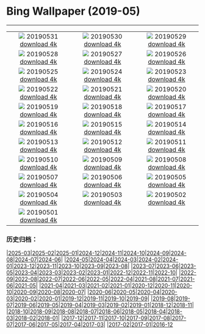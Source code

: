 # Bing Wallpaper (2019-05)
**************
| | | |
|:-:|:-:|:-:|
| ![](https://www.bing.com/th?id=OHR.HighTrestleTrail_ZH-CN4499525731_1920x1080.jpg) 20190531 [download 4k](https://www.bing.com/th?id=OHR.HighTrestleTrail_ZH-CN4499525731_UHD.jpg) | ![](https://www.bing.com/th?id=OHR.ZumwaltPrairie_ZH-CN4572430876_1920x1080.jpg) 20190530 [download 4k](https://www.bing.com/th?id=OHR.ZumwaltPrairie_ZH-CN4572430876_UHD.jpg) | ![](https://www.bing.com/th?id=OHR.Manhattanhenge_ZH-CN4659585143_1920x1080.jpg) 20190529 [download 4k](https://www.bing.com/th?id=OHR.Manhattanhenge_ZH-CN4659585143_UHD.jpg) |
| ![](https://www.bing.com/th?id=OHR.BlumenwieseNRW_ZH-CN4774429225_1920x1080.jpg) 20190528 [download 4k](https://www.bing.com/th?id=OHR.BlumenwieseNRW_ZH-CN4774429225_UHD.jpg) | ![](https://www.bing.com/th?id=OHR.NFLDfog_ZH-CN4846953507_1920x1080.jpg) 20190527 [download 4k](https://www.bing.com/th?id=OHR.NFLDfog_ZH-CN4846953507_UHD.jpg) | ![](https://www.bing.com/th?id=OHR.PittingGalesPoint_ZH-CN4893591142_1920x1080.jpg) 20190526 [download 4k](https://www.bing.com/th?id=OHR.PittingGalesPoint_ZH-CN4893591142_UHD.jpg) |
| ![](https://www.bing.com/th?id=OHR.MarathonduMont_ZH-CN5049722437_1920x1080.jpg) 20190525 [download 4k](https://www.bing.com/th?id=OHR.MarathonduMont_ZH-CN5049722437_UHD.jpg) | ![](https://www.bing.com/th?id=OHR.CapeMayWarbler_ZH-CN5148312890_1920x1080.jpg) 20190524 [download 4k](https://www.bing.com/th?id=OHR.CapeMayWarbler_ZH-CN5148312890_UHD.jpg) | ![](https://www.bing.com/th?id=OHR.MacmillanForest_ZH-CN5295176479_1920x1080.jpg) 20190523 [download 4k](https://www.bing.com/th?id=OHR.MacmillanForest_ZH-CN5295176479_UHD.jpg) |
| ![](https://www.bing.com/th?id=OHR.CuracaoTurtle_ZH-CN5468901173_1920x1080.jpg) 20190522 [download 4k](https://www.bing.com/th?id=OHR.CuracaoTurtle_ZH-CN5468901173_UHD.jpg) | ![](https://www.bing.com/th?id=OHR.SeaCliffBridge_ZH-CN5362667487_1920x1080.jpg) 20190521 [download 4k](https://www.bing.com/th?id=OHR.SeaCliffBridge_ZH-CN5362667487_UHD.jpg) | ![](https://www.bing.com/th?id=OHR.CRDelta_ZH-CN5088201492_1920x1080.jpg) 20190520 [download 4k](https://www.bing.com/th?id=OHR.CRDelta_ZH-CN5088201492_UHD.jpg) |
| ![](https://www.bing.com/th?id=OHR.BeeWeek_ZH-CN4917222816_1920x1080.jpg) 20190519 [download 4k](https://www.bing.com/th?id=OHR.BeeWeek_ZH-CN4917222816_UHD.jpg) | ![](https://www.bing.com/th?id=OHR.Ghyakar_ZH-CN4631836915_1920x1080.jpg) 20190518 [download 4k](https://www.bing.com/th?id=OHR.Ghyakar_ZH-CN4631836915_UHD.jpg) | ![](https://www.bing.com/th?id=OHR.BluebellBeech_ZH-CN8269343251_1920x1080.jpg) 20190517 [download 4k](https://www.bing.com/th?id=OHR.BluebellBeech_ZH-CN8269343251_UHD.jpg) |
| ![](https://www.bing.com/th?id=OHR.BicycleRelief_ZH-CN4483533362_1920x1080.jpg) 20190516 [download 4k](https://www.bing.com/th?id=OHR.BicycleRelief_ZH-CN4483533362_UHD.jpg) | ![](https://www.bing.com/th?id=OHR.xiaoicepainting_ZH-CN8581660984_1920x1080.jpg) 20190515 [download 4k](https://www.bing.com/th?id=OHR.xiaoicepainting_ZH-CN8581660984_UHD.jpg) | ![](https://www.bing.com/th?id=OHR.JasperCub_ZH-CN4314891686_1920x1080.jpg) 20190514 [download 4k](https://www.bing.com/th?id=OHR.JasperCub_ZH-CN4314891686_UHD.jpg) |
| ![](https://www.bing.com/th?id=OHR.BlueCannes_ZH-CN1811852585_1920x1080.jpg) 20190513 [download 4k](https://www.bing.com/th?id=OHR.BlueCannes_ZH-CN1811852585_UHD.jpg) | ![](https://www.bing.com/th?id=OHR.PineLogSP_ZH-CN1105763820_1920x1080.jpg) 20190512 [download 4k](https://www.bing.com/th?id=OHR.PineLogSP_ZH-CN1105763820_UHD.jpg) | ![](https://www.bing.com/th?id=OHR.PipingPlover_ZH-CN0992806167_1920x1080.jpg) 20190511 [download 4k](https://www.bing.com/th?id=OHR.PipingPlover_ZH-CN0992806167_UHD.jpg) |
| ![](https://www.bing.com/th?id=OHR.ZaanseSchans_ZH-CN5665496862_1920x1080.jpg) 20190510 [download 4k](https://www.bing.com/th?id=OHR.ZaanseSchans_ZH-CN5665496862_UHD.jpg) | ![](https://www.bing.com/th?id=OHR.ChannelIslandFox_ZH-CN5568101953_1920x1080.jpg) 20190509 [download 4k](https://www.bing.com/th?id=OHR.ChannelIslandFox_ZH-CN5568101953_UHD.jpg) | ![](https://www.bing.com/th?id=OHR.SerengetiZebra_ZH-CN9007197602_1920x1080.jpg) 20190508 [download 4k](https://www.bing.com/th?id=OHR.SerengetiZebra_ZH-CN9007197602_UHD.jpg) |
| ![](https://www.bing.com/th?id=OHR.LightHouseNS_ZH-CN9060766128_1920x1080.jpg) 20190507 [download 4k](https://www.bing.com/th?id=OHR.LightHouseNS_ZH-CN9060766128_UHD.jpg) | ![](https://www.bing.com/th?id=OHR.StMaryFalls_ZH-CN8917284967_1920x1080.jpg) 20190506 [download 4k](https://www.bing.com/th?id=OHR.StMaryFalls_ZH-CN8917284967_UHD.jpg) | ![](https://www.bing.com/th?id=OHR.NCFireweed_ZH-CN8827671063_1920x1080.jpg) 20190505 [download 4k](https://www.bing.com/th?id=OHR.NCFireweed_ZH-CN8827671063_UHD.jpg) |
| ![](https://www.bing.com/th?id=OHR.AmericanCulturalCapital_ZH-CN8717487767_1920x1080.jpg) 20190504 [download 4k](https://www.bing.com/th?id=OHR.AmericanCulturalCapital_ZH-CN8717487767_UHD.jpg) | ![](https://www.bing.com/th?id=OHR.SkelligMichael_ZH-CN8635121409_1920x1080.jpg) 20190503 [download 4k](https://www.bing.com/th?id=OHR.SkelligMichael_ZH-CN8635121409_UHD.jpg) | ![](https://www.bing.com/th?id=OHR.MargaretRiverVineyards_ZH-CN8547374435_1920x1080.jpg) 20190502 [download 4k](https://www.bing.com/th?id=OHR.MargaretRiverVineyards_ZH-CN8547374435_UHD.jpg) |
| ![](https://www.bing.com/th?id=OHR.RuffLek_ZH-CN8485019267_1920x1080.jpg) 20190501 [download 4k](https://www.bing.com/th?id=OHR.RuffLek_ZH-CN8485019267_UHD.jpg) |  |  |

### 历史归档：

|[2025-03](/../2025-03/2025-03.md)|[2025-02](/../2025-02/2025-02.md)|[2025-01](/../2025-01/2025-01.md)|[2024-12](/../2024-12/2024-12.md)|[2024-11](/../2024-11/2024-11.md)|[2024-10](/../2024-10/2024-10.md)|[2024-09](/../2024-09/2024-09.md)|[2024-08](/../2024-08/2024-08.md)|[2024-07](/../2024-07/2024-07.md)|[2024-06](/../2024-06/2024-06.md)|
|[2024-05](/../2024-05/2024-05.md)|[2024-04](/../2024-04/2024-04.md)|[2024-03](/../2024-03/2024-03.md)|[2024-02](/../2024-02/2024-02.md)|[2024-01](/../2024-01/2024-01.md)|[2023-12](/../2023-12/2023-12.md)|[2023-11](/../2023-11/2023-11.md)|[2023-10](/../2023-10/2023-10.md)|[2023-09](/../2023-09/2023-09.md)|[2023-08](/../2023-08/2023-08.md)|
|[2023-07](/../2023-07/2023-07.md)|[2023-06](/../2023-06/2023-06.md)|[2023-05](/../2023-05/2023-05.md)|[2023-04](/../2023-04/2023-04.md)|[2023-03](/../2023-03/2023-03.md)|[2023-02](/../2023-02/2023-02.md)|[2023-01](/../2023-01/2023-01.md)|[2022-12](/../2022-12/2022-12.md)|[2022-11](/../2022-11/2022-11.md)|[2022-10](/../2022-10/2022-10.md)|
|[2022-09](/../2022-09/2022-09.md)|[2022-08](/../2022-08/2022-08.md)|[2022-07](/../2022-07/2022-07.md)|[2022-06](/../2022-06/2022-06.md)|[2022-05](/../2022-05/2022-05.md)|[2022-04](/../2022-04/2022-04.md)|[2021-08](/../2021-08/2021-08.md)|[2021-07](/../2021-07/2021-07.md)|[2021-06](/../2021-06/2021-06.md)|[2021-05](/../2021-05/2021-05.md)|
|[2021-04](/../2021-04/2021-04.md)|[2021-03](/../2021-03/2021-03.md)|[2021-02](/../2021-02/2021-02.md)|[2021-01](/../2021-01/2021-01.md)|[2020-12](/../2020-12/2020-12.md)|[2020-11](/../2020-11/2020-11.md)|[2020-10](/../2020-10/2020-10.md)|[2020-09](/../2020-09/2020-09.md)|[2020-08](/../2020-08/2020-08.md)|[2020-07](/../2020-07/2020-07.md)|
|[2020-06](/../2020-06/2020-06.md)|[2020-05](/../2020-05/2020-05.md)|[2020-04](/../2020-04/2020-04.md)|[2020-03](/../2020-03/2020-03.md)|[2020-02](/../2020-02/2020-02.md)|[2020-01](/../2020-01/2020-01.md)|[2019-12](/../2019-12/2019-12.md)|[2019-11](/../2019-11/2019-11.md)|[2019-10](/../2019-10/2019-10.md)|[2019-09](/../2019-09/2019-09.md)|
|[2019-08](/../2019-08/2019-08.md)|[2019-07](/../2019-07/2019-07.md)|[2019-06](/../2019-06/2019-06.md)|[2019-05](/2019-05.md)|[2019-04](/../2019-04/2019-04.md)|[2019-03](/../2019-03/2019-03.md)|[2019-02](/../2019-02/2019-02.md)|[2019-01](/../2019-01/2019-01.md)|[2018-12](/../2018-12/2018-12.md)|[2018-11](/../2018-11/2018-11.md)|
|[2018-10](/../2018-10/2018-10.md)|[2018-09](/../2018-09/2018-09.md)|[2018-08](/../2018-08/2018-08.md)|[2018-07](/../2018-07/2018-07.md)|[2018-06](/../2018-06/2018-06.md)|[2018-05](/../2018-05/2018-05.md)|[2018-04](/../2018-04/2018-04.md)|[2018-03](/../2018-03/2018-03.md)|[2018-02](/../2018-02/2018-02.md)|[2018-01](/../2018-01/2018-01.md)|
|[2017-12](/../2017-12/2017-12.md)|[2017-11](/../2017-11/2017-11.md)|[2017-10](/../2017-10/2017-10.md)|[2017-09](/../2017-09/2017-09.md)|[2017-08](/../2017-08/2017-08.md)|[2017-07](/../2017-07/2017-07.md)|[2017-06](/../2017-06/2017-06.md)|[2017-05](/../2017-05/2017-05.md)|[2017-04](/../2017-04/2017-04.md)|[2017-03](/../2017-03/2017-03.md)|
|[2017-02](/../2017-02/2017-02.md)|[2017-01](/../2017-01/2017-01.md)|[2016-12](/../2016-12/2016-12.md)